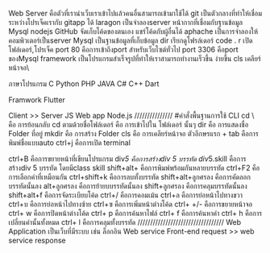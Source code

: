 Web Server คือตัวที่เรานำเว็บเราเข้าไปแล้วคนอื่นสามารถเข้ามาใช้ได้
 git เป็นตัวกลางที่ทำให้เชื่อมระหว่างโปรเจ็คเรากับ gitapp ได้
 laragon เป็นจำลองserver หน้ากากที่เชื่อมกับฐานข้อมูล Mysql
 nodejs 
 GitHub จัดเก็บโค้ดของตนเอง แชร์โค้ดกับผู้อื่นได้
 aphache เป็นการจำลองให้คอมพิวเตอร์เป็นserver 
 Mysql เป็นฐานข้อมูลที่เก็บข้อมูล 
 dir เรียกดูโฟรล์เดอร์
 code . r เปิดโฟล์เดอร์,โปรเจ็ค
 port 80 คือการเข้าถึงport สำหรับเว็บไซต์ทั่วไป
 port 3306 คือport ของMysql
 framework เป็นโปรแกรมสำเร็จรูปที่ทำให้เราสามารถทำงานเร็วขึ้น ง่ายขึ้น
 cls เคลียร์หน้าจอ\

 ภาษาโปรแกรม
C Python PHP JAVA C# C++ Dart 

Framwork
Flutter

Client >> Server
JS        Web app
          Node.js
///////////////
#คำสั่งพื้นฐานการใช้ CLI
cd \ คือ การย้อนกลับ
cd ตามด้วยชื่อโฟล์เดอร์ คือ การเข้าไปใน โฟล์เดอร์ นั้นๆ
dir คือ การแสดงชื่อ Folder ที่อยู่
mkdir คือ การสร้าง Folder 
cls คือ การเคลียร์หน้าจอ
 ตัวอีกษรแรก + tab คือการพิมพ์ชื่อแบบauto
 ctrl+j คือการเปิด terminal

 ctrl+B คือการขยายหน้าที่เขียนโปรแกรม
 div*5 คือการสร้างdiv 5 บรรทัด
 div*5.skill คือการสร้างdiv 5 บรรทัด โดยมีclass skill
 shift+alt+ คือการพิมพ์พร้อมกันหลายบรรทัด
 ctrl+F2 คือการเลือกคำที่เหมือนกัน
 ctrl+shift+k คือการลบทั้งบรรทัด
 shift+alt+ลูกศรลง คือการคัดลอกบรรทัดนั้นลง
 alt+ลูกศรลง คือการย้ายบบรรทัดนั้นลง
 shift+ลูกศรลง คือการคลุมบรรทัดนั้นลง
 shift+alt+f คือการจัดระเบียบโค้ด
 ctrl+/ คือการคอมเม้น
 ctrl+ล คือการย่อหน้าไปทางขวา
 ctrl+บ คือการย่อหน้าไปทางซ้าย
 ctrl+ฃ คือการเพิ่มหน้าต่างโค้ด
 ctrl+ +/- คือการขยายหน้าจอ
 ctrl+ w คือการปิดหน้าต่างโค้ด
 ctrl+ p คือการค้นหาไฟล์
 ctrl+ f คือการค้นหาคำ
 ctrl+ h คือการเปลี่ยนคำนั้นทั้งหมด
 ctrl+ l คือการคลุมทั้งบรรทัด
 //////////////////////////////////
 Web Application เป็นเว็บที่มีระบบ เช่น ล็อกอิน 
 Web service 
 Front-end  request >> web service
            response 
            
